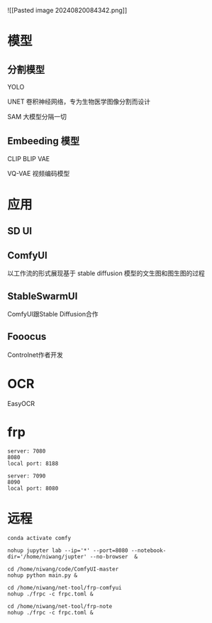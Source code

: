 

![[Pasted image 20240820084342.png]]


# 模型

## 分割模型

YOLO

UNET  卷积神经网络，专为生物医学图像分割而设计

SAM 大模型分隔一切

## Embeeding 模型
CLIP
BLIP
VAE

VQ-VAE 视频编码模型




# 应用

## SD UI

## ComfyUI

以工作流的形式展现基于 stable diffusion 模型的文生图和图生图的过程


## StableSwarmUI

ComfyUI跟Stable Diffusion合作



## Fooocus
Controlnet作者开发




# OCR

EasyOCR



# frp

```
server: 7080 
8080 
local port: 8188

server: 7090 
8090 
local port: 8080
```


# 远程

```
conda activate comfy

nohup jupyter lab --ip='*' --port=8080 --notebook-dir='/home/niwang/jupter' --no-browser  &

cd /home/niwang/code/ComfyUI-master
nohup python main.py &

cd /home/niwang/net-tool/frp-comfyui
nohup ./frpc -c frpc.toml &

cd /home/niwang/net-tool/frp-note
nohup ./frpc -c frpc.toml &

```